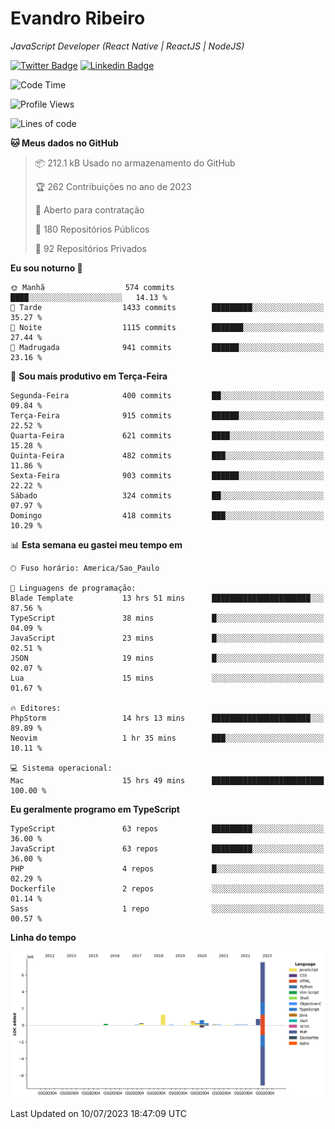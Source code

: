 # Evandro **Ribeiro**

*JavaScript Developer (React Native | ReactJS | NodeJS)*

[![Twitter Badge](https://img.shields.io/badge/-@ribeiroevandro-201B2D?style=flat-square&labelColor=201B2D&logo=twitter&logoColor=white&link=https://twitter.com/ribeiroevandro)](https://twitter.com/ribeiroevandro) 
[![Linkedin Badge](https://img.shields.io/badge/-Evandro%20Ribeiro-201B2D?style=flat-square&logo=Linkedin&logoColor=white&link=https://www.linkedin.com/in/ribeiroevandro)](https://www.linkedin.com/in/ribeiroevandro) 


<!--START_SECTION:waka-->
![Code Time](http://img.shields.io/badge/Code%20Time-3%2C265%20hrs%2038%20mins-blue)

![Profile Views](http://img.shields.io/badge/Visualizac%C3%B5es%20do%20perfil-0-blue)

![Lines of code](https://img.shields.io/badge/Desde%20o%20Hello%20World%20eu%20escrevi-11.5%20million%20linhas%20de%20c%C3%B3digo-blue)

**🐱 Meus dados no GitHub** 

> 📦 212.1 kB Usado no armazenamento do GitHub 
 > 
> 🏆 262 Contribuições no ano de 2023
 > 
> 💼 Aberto para contratação
 > 
> 📜 180 Repositórios Públicos 
 > 
> 🔑 92 Repositórios Privados 
 > 
**Eu sou noturno 🦉** 

```text
🌞 Manhã                  574 commits         ████░░░░░░░░░░░░░░░░░░░░░   14.13 % 
🌆 Tarde                  1433 commits        █████████░░░░░░░░░░░░░░░░   35.27 % 
🌃 Noite                  1115 commits        ███████░░░░░░░░░░░░░░░░░░   27.44 % 
🌙 Madrugada              941 commits         ██████░░░░░░░░░░░░░░░░░░░   23.16 % 
```
📅 **Sou mais produtivo em Terça-Feira** 

```text
Segunda-Feira            400 commits         ██░░░░░░░░░░░░░░░░░░░░░░░   09.84 % 
Terça-Feira              915 commits         ██████░░░░░░░░░░░░░░░░░░░   22.52 % 
Quarta-Feira             621 commits         ████░░░░░░░░░░░░░░░░░░░░░   15.28 % 
Quinta-Feira             482 commits         ███░░░░░░░░░░░░░░░░░░░░░░   11.86 % 
Sexta-Feira              903 commits         ██████░░░░░░░░░░░░░░░░░░░   22.22 % 
Sábado                   324 commits         ██░░░░░░░░░░░░░░░░░░░░░░░   07.97 % 
Domingo                  418 commits         ███░░░░░░░░░░░░░░░░░░░░░░   10.29 % 
```


📊 **Esta semana eu gastei meu tempo em** 

```text
🕑︎ Fuso horário: America/Sao_Paulo

💬 Linguagens de programação: 
Blade Template           13 hrs 51 mins      ██████████████████████░░░   87.56 % 
TypeScript               38 mins             █░░░░░░░░░░░░░░░░░░░░░░░░   04.09 % 
JavaScript               23 mins             █░░░░░░░░░░░░░░░░░░░░░░░░   02.51 % 
JSON                     19 mins             █░░░░░░░░░░░░░░░░░░░░░░░░   02.07 % 
Lua                      15 mins             ░░░░░░░░░░░░░░░░░░░░░░░░░   01.67 % 

🔥 Editores: 
PhpStorm                 14 hrs 13 mins      ██████████████████████░░░   89.89 % 
Neovim                   1 hr 35 mins        ███░░░░░░░░░░░░░░░░░░░░░░   10.11 % 

💻 Sistema operacional: 
Mac                      15 hrs 49 mins      █████████████████████████   100.00 % 
```

**Eu geralmente programo em TypeScript** 

```text
TypeScript               63 repos            █████████░░░░░░░░░░░░░░░░   36.00 % 
JavaScript               63 repos            █████████░░░░░░░░░░░░░░░░   36.00 % 
PHP                      4 repos             █░░░░░░░░░░░░░░░░░░░░░░░░   02.29 % 
Dockerfile               2 repos             ░░░░░░░░░░░░░░░░░░░░░░░░░   01.14 % 
Sass                     1 repo              ░░░░░░░░░░░░░░░░░░░░░░░░░   00.57 % 
```



**Linha do tempo**

![Lines of Code chart](https://raw.githubusercontent.com/ribeiroevandro/ribeiroevandro/main/assets/bar_graph.png)


 Last Updated on 10/07/2023 18:47:09 UTC
<!--END_SECTION:waka-->
